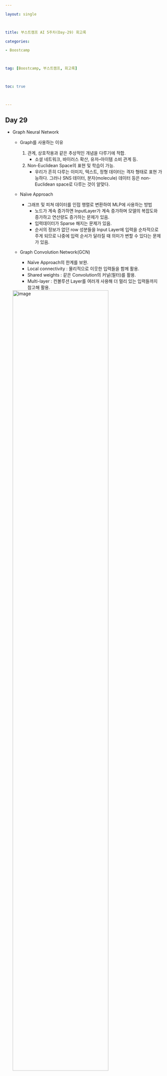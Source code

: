 ```yaml
---

layout: single

  

title: 부스트캠프 AI 5주차(Day-29) 회고록

categories:

- Boostcamp

  

tag: [Boostcamp, 부스트캠프, 회고록]

  

toc: true

  

---
```


## Day 29

+ Graph Neural Network
  
  + Graph를 사용하는 이유
    1. 관계, 상호작용과 같은 추상적인 개념을 다루기에 적합.
       + 소셜 네트워크, 바이러스 확산, 유저–아이템 소비 관계 등.
    2. Non-Euclidean Space의 표현 및 학습이 가능.
       + 우리가 흔히 다루는 이미지, 텍스트, 정형 데이터는 격자 형태로 표현 가능하다. 그러나 SNS 데이터, 분자(molecule) 데이터 등은 non-Euclidean space로 다루는 것이 알맞다.
  
  + Naïve Approach
    + 그래프 및 피쳐 데이터를 인접 행렬로 변환하여 MLP에 사용하는 방법
      + 노드가 계속 증가하면 InputLayer가 계속 증가하며 모델의 복잡도와 증가하고 연산량도 증가하는 문제가 있음.
      + 입력데이터가 Sparse 해지는 문제가 있음.
      + 순서의 정보가 없던 row 성분들을 Input Layer에 입력을 순차적으로 주게 되므로 나중에 입력 순서가 달라질 때 의미가 변할 수 있다는 문제가 있음.
  
  + Graph Convolution Network(GCN)
    + Naïve Approach의 한계를 보완.
    + Local connectivity : 물리적으로 이웃한 입력들을 함께 활용.
    + Shared weights : 같은 Convolution의 커널(필터)를 활용.
    + Multi-layer : 컨볼루션 Layer를 여러개 사용해 더 멀리 있는 입력들까지 참고해 활용.
  

  <img width="80%" alt="image" src="https://user-images.githubusercontent.com/94548914/196107124-77bc7e01-2224-4bae-9802-a3883db397d0.png">

<br>

+ Neural Graph Collaborative Filtering
  
  + 배경
    + 처음 GCN이 추천시스템을 풀기 좋은 모델이란 것을 제시함.
    + 신경망을 적용한 기존 CF 모델(ex. MF)는 유저벡터 아이템벡터를 임베딩한 후 내적해 표현한다 → 유저 아이템 상호작용을 "임베딩 단계"에서 접근하지 못함.
    + Latent factor 추출을 interaction function에만 의존하므로 "sub-optimal"한 임베딩을 사용함. (부정확한 추천의 원인이 될 수 있음, 최적이 아님)
  
  + High-order Connectivity
  
    + Collaborative Signal이 많아질수록 기존의 그래프로는 모든 상호작용을 표현하기엔 한계가 존재함.

        <img width="100%" alt="image" src="https://user-images.githubusercontent.com/94548914/196109798-ca43f217-86d9-4af8-a00b-9e4bcd87161d.png">
    
    + u<sub>1</sub>과 u<sub>2</sub>는 i<sub>2</sub>를 통해 상호작용한다. u<sub>2</sub>의 i<sub>4</sub> i<sub>5</sub> 가 u<sub>1</sub>에 전달된다. u<sub>3</sub>의 i<sub>4</sub>가 u<sub>1</sub>에 전달되고 u<sub>2</sub>의 i<sub>4</sub>도 u<sub>1</sub>에 전달되므로 i<sub>4</sub>가 추천될 확률이 더 높아진다.
  
    <br>

    <img width="80%" alt="image" src="https://user-images.githubusercontent.com/94548914/196139877-3dff8ea0-74ce-41bd-9568-86546917a02c.png">

  + MF는 임베딩 벡터로 바로 인터렉션을 구하는 반면 NGCF는 임베딩 레이어에서 임베딩벡터를 생성하고, 임베딩 전파 레이어(GNN)를 통해 전파시킨다.
  
  + 임베딩 레이어(Embedding Layer): 유저-아이템의 초기 임베딩 제공.
    + 기존의 MF, Neural CF 모델에서는 임베딩이 곧바로 interaction function에 입력됨 NGCF에서는 이 임베딩을 GNN 상에서 전파시켜 'refine'함.
  
  + 임베딩 전파 레이어(Embedding Propagation Layer): high-order connectivity 학습.
  
    + 유저-아이템의 collaborative signal을 담을 'message'를 구성하고 결합하는 단계.
      + Message Construction: 유저-아이템 간 affinity를 고려할 수 있도록 메시지를 구성. (weight sharing)

    <img width="100%" alt="Message Construction" src="https://user-images.githubusercontent.com/94548914/196141319-fc4572e2-0fc2-4811-9dc0-a7030285c9e6.png">

      + Message Aggregation: !의 이웃 노드로부터 전파된 message들을 결합하면 1-hop 전파를 통한 임베딩 완료.
  
    <img width="100%" alt="Message Aggregation" src="https://user-images.githubusercontent.com/94548914/196141328-ae8e615b-5d5c-4aeb-b9dc-d5ed185696fb.png">

      + Higher-order Propagation
        + l 개의 임베딩 전파 레이어를 쌓으면, 유저 노드는 l-차 이웃으로부터 전파된 메시지 이용 가능.
  
    <img width="100%" alt="Higher-order Propagation" src="https://user-images.githubusercontent.com/94548914/196141942-a687a0d1-d0b9-4439-9bff-3f2f7088470e.png">

    

  + 유저-아이템 선호도 예측 레이어(Prediction Layer): 서로 다른 전파 레이어에서 refine된 임베딩 concat.
    + L차 까지의 임베딩 벡터를 concatenate하여 최종 임베딩 벡터를 계산한 후, 유저-아이템 벡터를 내적하여 최종 선호도 예측값 계산.
  
    <img width="100%" alt="image" src="https://user-images.githubusercontent.com/94548914/196142321-0ff9cb72-865d-462b-ad0b-30a1a0344cbf.png">

  + 임베딩 전파 레이어가 많아질수록 모델의 추천 성능 향상.
    + 다만, 레이어가 너무 많이 쌓이면 overfitting 발생 가능.
    + 실험 결과, 대략 L = 3 ~ 4일 때 가장 좋은 성능을 보임.
  + MF 보다 더 빠르게 수렴하고 recall 도 높음
    + Model Capacity가 크고 임베딩 전파를 통해 representation power가 좋아졌기 때문
  + MF와 비교하여 유저-아이템이 임베딩 공간에서 더 명확하게 구분됨 (레이어가 많아질수록 명확해짐)

<br>

+ LightGCN
  
  <img width="80%" alt="GCN" src="https://user-images.githubusercontent.com/94548914/196143440-e0f3eb93-2aac-4055-b564-ce922420085e.png">
  <img width="80%" alt="Light GCN" src="https://user-images.githubusercontent.com/94548914/196143448-57adf435-341c-49b4-85e0-76eee7fbdfc4.png">
  + 배경
    + Recommender System with GNN
    + GCN의 가장 핵심적인 부분만 사용하여, 더 정확하고 가벼운 추천 모델을 제시함.
    + Light Graph Convolution: 이웃 노드의 임베딩을 가중합 하는 것이 convolution의 전부, 학습 파라미터와 연산량이 감소.
    + Layer Combination: 레이어가 깊어질수록 강도가 약해질 것이라는 아이디어를 적용해 모델을 단순화 함.
  

  + LightGCN Propagation Rule (vs. NGCF)
  <img width="80%" alt="image" src="https://user-images.githubusercontent.com/94548914/196144978-ef0df99b-fc2c-4024-b565-e10a6d225c3e.png">
    + feature transformation이나 nonlinear activation를 제거하고 가중합으로 GCN 적용.
    + 연결된 노드만 사용하였기 때문에 self-connection이 없음.
    + 학습 파라미터는 0번째 임베딩 레이어에서만 존재.


  + LightGCN Model Prediction (vs. NGCF)
  <img width="80%" alt="LightGCN Model Prediction" src="https://user-images.githubusercontent.com/94548914/196144854-47cbdd30-3568-4a25-b148-8d3c21e9b87d.png">
    + k-층으로 된 레이어의 임베딩을 각각 α<sub>k</sub>배 하여 가중합으로 최종 임베딩 벡터 계산.
      + α<sub>k</sub>는 k-층임베딩벡터의가중치로,하이퍼파라미터혹은학습파라미터둘다가능.(논문에서는 (K+1)<sup>-1</sup> 사용)
      + 층이 늘어날수록 점점 들어드는 가중치. (층이 깊어질수록 임베딩의 시그널이 낮아질 것이라 가정)


  + 결과 및 요약
    + 학습을 통한 손실 함수와 추천 성능 모두 NGCF보다 뛰어남.
    + training loss가 낮으면서 추천 성능이 좋다는 것은 모델의 Generalization Power가 크다는 것



<br>
<br>
<br>

+ GRU4Rec
  <img width="707" alt="image" src="https://user-images.githubusercontent.com/94548914/196147274-ea9ba89e-61eb-404f-bc3a-369a64f3f91d.png">

  + 배경
    + Recommender System with RNN
    + Session based Recommender System
      + Session: 유저가 서비스를 이용하는 동안의 행동을 기록한 데이터
    + '지금' 고객이 원하는 상품을 추천하는 것을 목표로, 추천 시스템에 RNN을 적용한
    + Session이라는 시퀀스를 GRU 레이어에 입력하여 바로 다음에 올 확률이 가장 높은 아이템을 추천.
  

  + Input Layer
    + One-hot encoding된 session
    + (참고) 임베딩 레이어를 사용하지 않았을 때의 성능이 더 높음
  + GRU Layer
    + 시퀀스 상 모든 아이템들에 대한 맥락적 관계 학습
  + Output Layer
    + 다음에 골라질 아이템에 대한 선호도 스코어
  + 학습
    + Session Parallel Mini batches
      + 길이가 짧은 세션들이 단독 사용되어 idle 하지 않도록, 세션을 병렬적으로 구성하여 미니 배치 학습
    + Sampling on the output
      + 현실에서는 아이템의 수가 많기 때문에 모든 후보 아이템의 확률을 계산하기 어려움 따라서, 아이템을 negative sampling하여 subset만으로 loss를 계산함
      + 사용자가 상호작용을 하지 않은 아이템은 존재 자체를 몰랐거나 관심이 없는 것을 전제로 아이템의 인기가 높은데도 상호작용이 없었다면 사용자가 관심이 없는 아이템이라고 가정한다. → 인기에 기반한 Negative Sampling 제시.
  + 결과 및 요약
    + 특정 데이터셋에서 item-KNN 모델 대비 약 20% 높은 추천 성능 
    + GRU 레이어의 hidden unit이 클 때 더 좋은 추천 성능을 보임 (Cross Entropy Loss만 예외)

<br>
<br>
<br>

+ Click-Through Rate Prediction
  + CTR 예측: 유저가 주어진 아이템을 클릭할 확률(probability)을 예측하는 문제
  + 예측해야 하는 y값은 클릭 여부, 즉 0 또는 1이므로 이진 분류(binary classification) 문제에 해당.
  + 모델에서 출력한 실수 값을 시그모이드(sigmoid) 함수에 통과시키면 (0, 1) 사이의 예측 CTR 값이 됨.
  + CTR 예측은 광고에서 주로 사용됨
  + 광고가 노출된 상황의 다양한 유저, 광고, 컨텍스트 피쳐를 모델의 입력 변수로 사용
  + 유저 ID가 존재하지 않는 데이터도 다른 유저 피쳐나 컨텍스트 피쳐를 사용하여 예측할 수 있음
  + 실제로 현업에서는 유저 ID를 피쳐로 사용하지 않는 경우가 많음
  + 다양한 CTR 모델들이 Logistic으로 부터 발전함
+ Context-aware Recommendation
  + 배경
    + 행렬 분해(MF) 기법을 활용한 협업 필터링(CF)의 한계
    + 유저의 데모그래픽이나 아이템의 카테고리 및 태그 등 여러 특성(feature)들을 추천 시스템에 반영할 수 없음.
    + 상호작용 정보가 아직 부족할 경우, 즉 "cold start"에 대한 대처가 어려움.
  + 유저와 아이템 간 상호작용 정보 뿐만 아니라, 맥락(context)적 정보도 함께 반영하는 추천 시스템의 등장.
    + 유저와 아이템 간 상호작용 정보 뿐만 아니라, 맥락(context)적 정보도 함께 반영하는 추천 시스템 X를 통해 Y의 값을 추론하는 일반적인 예측 문제에 두루 사용 가능

<br>
<br>

+ Factorization Machines (FM)
  + 배경
    + SVM과 Factorization Model의 장점을 결합한 FM을 처음 소개한 논문
    + CF 환경에서는 SVM보다 MF 계열의 모델이 더 높은 성능을 내왔으나 MF 모델은 특별한 환경 혹은 데이터에만 적용할 수 있었다.
      + X: (유저, 아이템) → Y: (rating)으로 이루어진 데이터에 대해서만 적용이 가능했다.
    + SVM과 MF의 장점을 결합할 수 없을까?
    + [D2L 17.9 Factorization Machines 리뷰 발표자료](https://www.notion.so/d2l-7f0dc6bafd3344f4855c48b761f71b2e#28d6493cf6a6460c968eb5238f417c12)

    <img width="100%" alt="image" src="https://user-images.githubusercontent.com/94548914/196205130-71bf6945-6f3d-4c02-b9d1-07d89f985a97.png">

    + Sparse한 데이터셋에서 예측하기.
  
    <img width="100%" alt="image" src="https://user-images.githubusercontent.com/94548914/196206226-9e7ffe01-15af-4dd9-9edd-7cb916dfdf66.png">

    + FM의 장점
      + 매우 sparse한 데이터에 대해서 높은 예측 성능을 보임
      + 선형 복잡도(O(#$))를 가지므로 수십 억 개의 학습 데이터에 대해서도 빠르게 학습함.
      + 여러 예측 문제(회귀/분류/랭킹)에 모두 활용 가능한 범용적인 지도 학습 모델.
      + 일반적인 실수 변수(real-value feature)를 모델의 입력(input)으로 사용함.



+ Field-aware Factorization Machine (FFM)
  + 배경
    + FM의 변형된 모델인 FFM을 제안하여 더 높은 성능을 보인 논문.
    + CTR예측 데이터셋 즉 (Context aware Rec)에서 가장 활발하고 풀리고 있는 문제에 대해 높은 성늘을 보임.
    + Field-aware Factorization Machine (FFM)은 FM을 발전시킨 모델로서 PITF(3차원으로 MF를 확장시킨 모델) 모델에서 아이디어를 얻음.
    + 여러 개의 필드에 대해서 latent factor를 정의한 것이 FFM.
  + 특징
    + 입력 변수를 필드(field)로 나누어, 필드별로 서로 다른 latent factor를 가지도록 factorize함
      + 기존의 FM은 하나의 변수에 대해서 k개로 factorize했으나 FFM은 f개의 필드에 대해 각각 k개로 factorize함.
    + Field는 모델을 설계할 때 함께 정의되며, 같은 의미를 갖는 변수들의 집합으로 설정함
      + Field를 적절하게 직접 설계 해야함.
    + CTR 예측에 사용되는 피쳐는 매우 다양한데, 피쳐의 개수만큼 필드를 정의하여 사용할 수 있음

    <img width="100%" alt="image" src="https://user-images.githubusercontent.com/94548914/196214599-a12a1de0-cdb0-4e4e-a59a-d59819775ea3.png">

    + FFM의 필드 구성
      + Categorical Feature
      + Numerical Feature
        + dummy field
          + numeric feature 한 개당 하나의 필드에 할당하고 실수 값을 사용
        + discretize
          + numeric feature를 n개의 구간으로 나누어 이진 값을 사용하고, n개의 변수를 하나의 필드에 할당
    + 결론 및 요약
      + Sparse한 데이터에 대해 FM이나 FFM이 굉장히 효율적이다.
      + 데이터셋에 조금씩 다르고 표현력에 따라 다르지만 대체적으로 FM과 FFM이 더 좋은 성능을보임.
      + 데이터셋에 따라 FM이 FFM보다 좋았던 이유는 어떤 데이터셋은 필드를 사용해 명시적으로 구별하는게 별로 도움이 되지 않을 수 있기 때문이다.
      + FFM은 필드 개수만큼 parameter가 늘어나기 때문에 필드를 사용하는게 적절하지 않을때 오히려 오버피팅이나 언더피팅이나 생길 수 있다.

<br>

+ Gradient Boosting Machine (GBM)
  + 배경
    + CTR 예측을 통해 개인화된(personalized) 추천 시스템을 만들 수 있는 또 다른 대표적인 모델
    + 다른 추천 모델(FM 계열 포함)보다 높은 성능을 보임
    + 예) 하쿠나 라이브 @ 하이퍼커넥트
      + 실시간 서비스의 데이터 특성상 다양한 환경에 따라 데이터의 특성이 자주 변하기 때문에 비교적 데이터 특성에 관계없이 Hyperparameter에 민감하지 않은(robust) 모델을 사용하고 싶었음.
      + ( FM, FFM, DeepFM 모델 ) < ( 기존에 사용하던 휴리스틱 모델 ) < ( GBM 계열 모델 )
  + Gradient descent을 사용하여 loss function이 줄어드는 방향(negative gradient)으로 week learner들을 반복적으로 결합함으로써 성능을 향상시키는 Boosting 알고리즘.

    <img width="100%" alt="image" src="https://user-images.githubusercontent.com/94548914/196215921-01cc3ada-a038-481f-921f-7c2136e16258.png">

  + 통계학적 관점에서, Gradient Boosting은 잔차(residual)를 적합(fitting)하는 것으로 이해할 수 있음.
    + 이전 단계의 weak learner까지의 residual을 계산하여, 이를 예측하는 다음 weak learner를 학습함.
    + 회귀 문제에서는 예측값으로 residual을 그대로 사용하고, 분류 문제에서는 log(odds) 값을 사용함.

    <img width="100%" alt="image" src="https://user-images.githubusercontent.com/94548914/196216289-a93d8716-f1c6-4081-a4de-29e432cb5b4b.png">

  + 장점
    + 대체로 random forest보다 나은 성능을 보임
  + 단점
    + 느린 학습 속도
    + 과적합 문제 (prediction shift)
  + XGBoost
    + Extreme gradient boosting의 약자로, 병렬처리 및 근사 알고리즘을 통해 학습 속도를 개선한 라이브러리
  + LightGBM
    + Microsoft에서 제안한, 병렬 처리 없이도 빠르게 Gradient Boosting을 학습할 수 있도록 하는 라이브러리
  + CatBoost
    + 범주형 변수에 효과적인 알고리즘 등을 구현하여 학습 속도를 개선하고 과적합을 방지하고자 한 라이브러리



<br>
<br>
<br>

## 의문점
- Collaborative의 정확한 느낌. Collaborative 환경? Collaborative 한 모델
  - 8강 퀴즈 중 아이템 정보를 사용하는 방법론을 고르라는 문제가 있엇는데 여기서 헤멘게 이 의문 떄문인거 같다.
- GBM에서 회귀 문제에서는 예측값으로 residual을 그대로 사용하고, 분류 문제에서는 log(odds) 값을 사용함
  - 분류 문제에서는 0과 1 사이로 예측하는걸 실수로 표현하기 애매해서 log(odds) 값을 사용.
   - odds가 이전에 정리하려고 했던 logit 부분의 연장되는 개념인듯하다.

<br>
<br>
<br>

## 피어세션

- Collaborative의 정확한 느낌. Collaborative 환경? Collaborative 한 모델
- FFM의 필드 구성 중 Numerical Feature에서 descritize란?
- GRU4Rec 중 Session Parallel Mini batches 부분이 잘 이해가 안됐다
- SVD에서 MF와 차이가 Sparse한 데이터가 적다는 것인데 이 부분이 잘 이해가 안됐다.